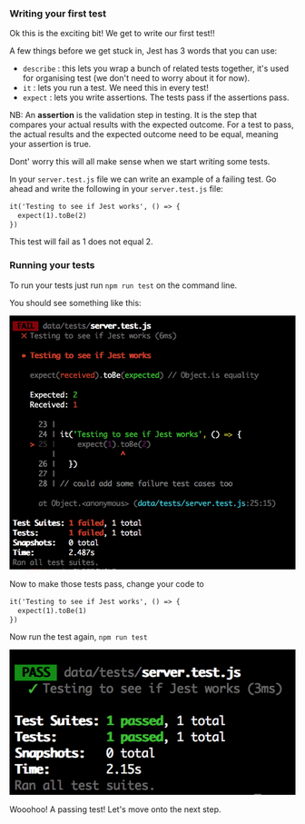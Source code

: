 ### Writing your first test
Ok this is the exciting bit! We get to write our first test!!

A few things before we get stuck in, Jest has 3 words that you can use:
- `describe` : this lets you wrap a bunch of related tests together, it's used for organising test (we don't need to worry about it for now).
- `it` : lets you run a test. We need this in every test!
- `expect` : lets you write assertions. The tests pass if the assertions pass.


NB: An **assertion** is the validation step in testing. It is the step that compares your actual results with the expected outcome. For a test to pass, the actual results and the expected outcome need to be equal, meaning your assertion is true.


Dont' worry this will all make sense when we start writing some tests.

In your `server.test.js` file we can write an example of a failing test. Go ahead and write the following in your `server.test.js` file:

```
it('Testing to see if Jest works', () => {
  expect(1).toBe(2)
})
```
This test will fail as 1 does not equal 2.

### Running your tests
To run your tests just run `npm run test` on the command line.

You should see something like this:

![failing_test](../../.gitbook/assets/failing_test.png)


Now to make those tests pass, change your code to
```
it('Testing to see if Jest works', () => {
  expect(1).toBe(1)
})
```

Now run the test again, `npm run test`

![passing_test](../../.gitbook/assets/passing_test.png)

Wooohoo! A passing test! Let's move onto the next step.